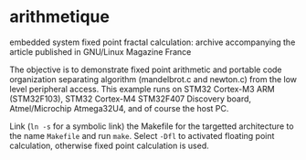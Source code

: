 # arithmetique
embedded system fixed point fractal calculation: archive accompanying the 
article published in GNU/Linux Magazine France

The objective is to demonstrate fixed point arithmetic and portable code 
organization separating algorithm (mandelbrot.c and newton.c) from the
low level peripheral access. This example runs on STM32 Cortex-M3 ARM
(STM32F103), STM32 Cortex-M4 STM32F407 Discovery board, Atmel/Microchip 
Atmega32U4, and of course the host PC.

Link (``ln -s`` for a symbolic link) the Makefile for the targetted
architecture to the name ``Makefile`` and run ``make``. Select
``-Dfl`` to activated floating point calculation, otherwise
fixed point calculation is used.
